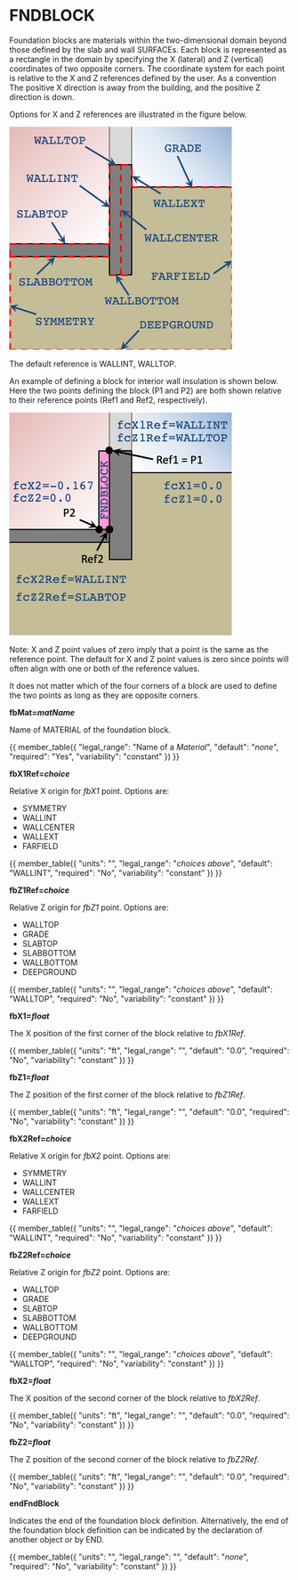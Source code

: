 # FNDBLOCK

Foundation blocks are materials within the two-dimensional domain beyond those defined by the slab and wall SURFACEs. Each block is represented as a rectangle in the domain by specifying the X (lateral) and Z (vertical) coordinates of two opposite corners. The coordinate system for each point is relative to the X and Z references defined by the user. As a convention The positive X direction is away from the building, and the positive Z direction is down.

Options for X and Z references are illustrated in the figure below.

![Foundation block references](../assets/images/fd_refs.png)

The default reference is WALLINT, WALLTOP.

An example of defining a block for interior wall insulation is shown below. Here the two points defining the block (P1 and P2) are both shown relative to their reference points (Ref1 and Ref2, respectively).

![Foundation block example](../assets/images/fd_block.png)

Note: X and Z point values of zero imply that a point is the same as the reference point. The default for X and Z point values is zero since points will often align with one or both of the reference values.

It does not matter which of the four corners of a block are used to define the two points as long as they are opposite corners.

**fbMat=*matName***

Name of MATERIAL of the foundation block.

{{
  member_table({
    "legal_range": "Name of a *Material*",
    "default": "*none*", 
    "required": "Yes",
    "variability": "constant" 
  })
}}

**fbX1Ref=*choice***

Relative X origin for *fbX1* point. Options are:

- SYMMETRY
- WALLINT
- WALLCENTER
- WALLEXT
- FARFIELD

{{
  member_table({
    "units": "",
    "legal_range": "*choices above*", 
    "default": "WALLINT",
    "required": "No",
    "variability": "constant" 
  })
}}

**fbZ1Ref=*choice***

Relative Z origin for *fbZ1* point. Options are:

- WALLTOP
- GRADE
- SLABTOP
- SLABBOTTOM
- WALLBOTTOM
- DEEPGROUND

{{
  member_table({
    "units": "",
    "legal_range": "*choices above*", 
    "default": "WALLTOP",
    "required": "No",
    "variability": "constant" 
  })
}}

**fbX1=*float***

The X position of the first corner of the block relative to *fbX1Ref*.

{{
  member_table({
    "units": "ft",
    "legal_range": "", 
    "default": "0.0",
    "required": "No",
    "variability": "constant" 
  })
}}

**fbZ1=*float***

The Z position of the first corner of the block relative to *fbZ1Ref*.

{{
  member_table({
    "units": "ft",
    "legal_range": "", 
    "default": "0.0",
    "required": "No",
    "variability": "constant" 
  })
}}

**fbX2Ref=*choice***

Relative X origin for *fbX2* point. Options are:

- SYMMETRY
- WALLINT
- WALLCENTER
- WALLEXT
- FARFIELD

{{
  member_table({
    "units": "",
    "legal_range": "*choices above*", 
    "default": "WALLINT",
    "required": "No",
    "variability": "constant" 
  })
}}

**fbZ2Ref=*choice***

Relative Z origin for *fbZ2* point. Options are:

- WALLTOP
- GRADE
- SLABTOP
- SLABBOTTOM
- WALLBOTTOM
- DEEPGROUND

{{
  member_table({
    "units": "",
    "legal_range": "*choices above*", 
    "default": "WALLTOP",
    "required": "No",
    "variability": "constant" 
  })
}}

**fbX2=*float***

The X position of the second corner of the block relative to *fbX2Ref*.

{{
  member_table({
    "units": "ft",
    "legal_range": "", 
    "default": "0.0",
    "required": "No",
    "variability": "constant" 
  })
}}

**fbZ2=*float***

The Z position of the second corner of the block relative to *fbZ2Ref*.

{{
  member_table({
    "units": "ft",
    "legal_range": "", 
    "default": "0.0",
    "required": "No",
    "variability": "constant" 
  })
}}

**endFndBlock**

Indicates the end of the foundation block definition. Alternatively, the end of the foundation block definition can be indicated by the declaration of another object or by END.

{{
  member_table({
    "units": "",
    "legal_range": "", 
    "default": "*none*",
    "required": "No",
    "variability": "constant" 
  })
}}
